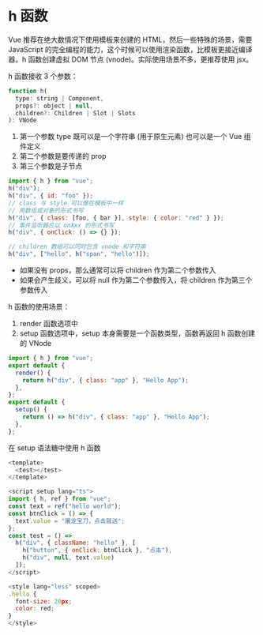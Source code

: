 # h 函数

Vue 推荐在绝大数情况下使用模板来创建的 HTML，然后一些特殊的场景，需要 JavaScript 的完全编程的能力，这个时候可以使用渲染函数，比模板更接近编译器。h 函数创建虚拟 DOM 节点 (vnode)。实际使用场景不多，更推荐使用 jsx。

h 函数接收 3 个参数：

```js
function h(
  type: string | Component,
  props?: object | null,
  children?: Children | Slot | Slots
): VNode
```

1. 第一个参数 type 既可以是一个字符串 (用于原生元素) 也可以是一个 Vue 组件定义
2. 第二个参数是要传递的 prop
3. 第三个参数是子节点

```js
import { h } from "vue";
h("div");
h("div", { id: "foo" });
// class 与 style 可以像在模板中一样
// 用数组或对象的形式书写
h("div", { class: [foo, { bar }], style: { color: "red" } });
// 事件监听器应以 onXxx 的形式书写
h("div", { onClick: () => {} });

// children 数组可以同时包含 vnode 和字符串
h("div", ["hello", h("span", "hello")]);
```

- 如果没有 props，那么通常可以将 children 作为第二个参数传入
- 如果会产生歧义，可以将 null 作为第二个参数传入，将 children 作为第三个参数传入

h 函数的使用场景：

1. render 函数选项中
2. setup 函数选项中，setup 本身需要是一个函数类型，函数再返回 h 函数创建的 VNode

```js
import { h } from "vue";
export default {
  render() {
    return h("div", { class: "app" }, "Hello App");
  },
};
export default {
  setup() {
    return () => h("div", { class: "app" }, "Hello App");
  },
};
```

在 setup 语法糖中使用 h 函数

```js
<template>
  <test></test>
</template>

<script setup lang="ts">
import { h, ref } from "vue";
const text = ref("hello world");
const btnClick = () => {
  text.value = "屠龙宝刀，点击就送";
};
const test = () =>
  h("div", { className: "hello" }, [
    h("button", { onClick: btnClick }, "点击"),
    h("div", null, text.value)
  ]);
</script>

<style lang="less" scoped>
.hello {
  font-size: 20px;
  color: red;
}
</style>
```
